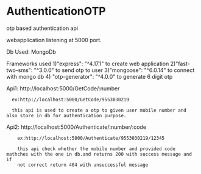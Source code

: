 # AuthenticationOTP
otp based authentication api

webapplication listening at 5000 port.

Db Used: MongoDb

Frameworks used 1)"express": "^4.17.1" to create web application
                2)"fast-two-sms": "^3.0.0"  to send otp to user
                3)"mongoose": "^6.0.14"  to connect with mongo db
                4) "otp-generator": "^4.0.0" to generate 6 digit otp
                
Api1: http://localhost:5000/GetCode/:number


      ex:http://localhost:5000/GetCode/9553030219
      
      this api is used to create a otp to given user mobile number and also store in db for authentication purpose.
      
 Api2: http://localhost:5000/Authenticate/:number/:code
 
 
        ex:http://localhost:5000/Authenticate/9553030219/12345
        
        this api check whether the mobile number and provided code mathches with the one in db.and returns 200 with success message and if
        not correct return 404 with unsuccessful message
